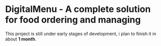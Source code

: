 # DigitalMenu - A complete solution for food ordering and managing

This project is still under early stages of development, i plan to finish it in about **1 month**.